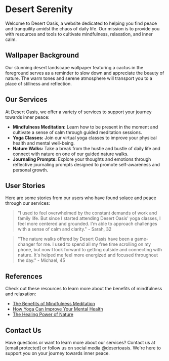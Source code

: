 <!--font:Alegreya-->

# Desert Serenity

Welcome to Desert Oasis, a website dedicated to helping you find peace and tranquility amidst the chaos of daily life. Our mission is to provide you with resources and tools to cultivate mindfulness, relaxation, and inner calm.

## Wallpaper Background

Our stunning desert landscape wallpaper featuring a cactus in the foreground serves as a reminder to slow down and appreciate the beauty of nature. The warm tones and serene atmosphere will transport you to a place of stillness and reflection.

## Our Services

At Desert Oasis, we offer a variety of services to support your journey towards inner peace:

- **Mindfulness Meditation:** Learn how to be present in the moment and cultivate a sense of calm through guided meditation sessions.
- **Yoga Classes:** Join our virtual yoga classes to improve your physical health and mental well-being.
- **Nature Walks:** Take a break from the hustle and bustle of daily life and connect with nature on one of our guided nature walks.
- **Journaling Prompts:** Explore your thoughts and emotions through reflective journaling prompts designed to promote self-awareness and personal growth.

## User Stories

Here are some stories from our users who have found solace and peace through our services:

> "I used to feel overwhelmed by the constant demands of work and family life. But since I started attending Desert Oasis' yoga classes, I feel more centered and grounded. I'm able to approach challenges with a sense of calm and clarity." - Sarah, 32

> "The nature walks offered by Desert Oasis have been a game-changer for me. I used to spend all my free time scrolling on my phone, but now I look forward to getting outside and connecting with nature. It's helped me feel more energized and focused throughout the day." - Michael, 45

## References

Check out these resources to learn more about the benefits of mindfulness and relaxation:

- [The Benefits of Mindfulness Meditation](#)
- [How Yoga Can Improve Your Mental Health](#)
- [The Healing Power of Nature](#)

## Contact Us

Have questions or want to learn more about our services? Contact us at [email protected] or follow us on social media @desertoasis. We're here to support you on your journey towards inner peace.

<!--

Write me content for website with wallpaper which alt text is:

"A desert landscape with a cactus in the foreground"

The name/title of the page should not be 1:1 copy of the alt text but rather a real content of the website which is using this wallpaper.

- Use markdown format 
- Start with heading
- Heading should be short and concise
- The content should look like a real website 
- The website should not be about the wallpaper, wallpaper is just a related background
- Heading should be contain work "wallpaper" or "background"
- Include real sections like references, contact, user stories, etc. use things relevant to the page purpose.
- Feel free to use structure like headings, bullets, numbering, blockquotes, paragraphs, horizontal lines, etc.
- You can use formatting like bold or _italic_
- You can include UTF-8 emojis
- Links should be only #hash anchors (and you can refer to the document itself)
- Do not include images


---


# Desert Oasis: Finding Serenity in the Midst of Chaos

Welcome to Desert Oasis, a website dedicated to helping you find peace and tranquility amidst the chaos of daily life. Our mission is to provide you with resources and tools to cultivate mindfulness, relaxation, and inner calm.

## Wallpaper Background

Our stunning desert landscape wallpaper featuring a cactus in the foreground serves as a reminder to slow down and appreciate the beauty of nature. The warm tones and serene atmosphere will transport you to a place of stillness and reflection.

## Our Services

At Desert Oasis, we offer a variety of services to support your journey towards inner peace:

- **Mindfulness Meditation:** Learn how to be present in the moment and cultivate a sense of calm through guided meditation sessions.
- **Yoga Classes:** Join our virtual yoga classes to improve your physical health and mental well-being.
- **Nature Walks:** Take a break from the hustle and bustle of daily life and connect with nature on one of our guided nature walks.
- **Journaling Prompts:** Explore your thoughts and emotions through reflective journaling prompts designed to promote self-awareness and personal growth.

## User Stories

Here are some stories from our users who have found solace and peace through our services:

> "I used to feel overwhelmed by the constant demands of work and family life. But since I started attending Desert Oasis' yoga classes, I feel more centered and grounded. I'm able to approach challenges with a sense of calm and clarity." - Sarah, 32

> "The nature walks offered by Desert Oasis have been a game-changer for me. I used to spend all my free time scrolling on my phone, but now I look forward to getting outside and connecting with nature. It's helped me feel more energized and focused throughout the day." - Michael, 45

## References

Check out these resources to learn more about the benefits of mindfulness and relaxation:

- [The Benefits of Mindfulness Meditation](#)
- [How Yoga Can Improve Your Mental Health](#)
- [The Healing Power of Nature](#)

## Contact Us

Have questions or want to learn more about our services? Contact us at [email protected] or follow us on social media @desertoasis. We're here to support you on your journey towards inner peace.

-->
